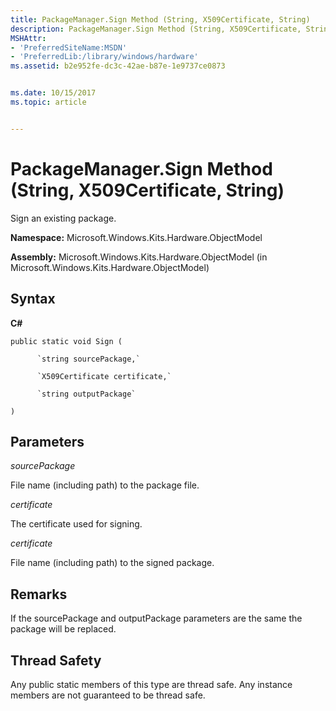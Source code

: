 ```yaml
---
title: PackageManager.Sign Method (String, X509Certificate, String)
description: PackageManager.Sign Method (String, X509Certificate, String)
MSHAttr:
- 'PreferredSiteName:MSDN'
- 'PreferredLib:/library/windows/hardware'
ms.assetid: b2e952fe-dc3c-42ae-b87e-1e9737ce0873


ms.date: 10/15/2017
ms.topic: article


---
```


# PackageManager.Sign Method (String, X509Certificate, String)


Sign an existing package.

**Namespace:** Microsoft.Windows.Kits.Hardware.ObjectModel

**Assembly:** Microsoft.Windows.Kits.Hardware.ObjectModel (in Microsoft.Windows.Kits.Hardware.ObjectModel)

## <span id="Syntax"></span><span id="syntax"></span><span id="SYNTAX"></span>Syntax


**C#**

`public static void Sign (`

          `string sourcePackage,`

          `X509Certificate certificate,`

          `string outputPackage`

`)`

## <span id="Parameters"></span><span id="parameters"></span><span id="PARAMETERS"></span>Parameters


*sourcePackage*

File name (including path) to the package file.

*certificate*

The certificate used for signing.

*certificate*

File name (including path) to the signed package.

## <span id="Remarks"></span><span id="remarks"></span><span id="REMARKS"></span>Remarks


If the sourcePackage and outputPackage parameters are the same the package will be replaced.

## <span id="Thread_Safety"></span><span id="thread_safety"></span><span id="THREAD_SAFETY"></span>Thread Safety


Any public static members of this type are thread safe. Any instance members are not guaranteed to be thread safe.

 

 






